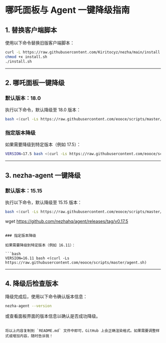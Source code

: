 
# 哪吒面板与 Agent 一键降级指南

## 1. 替换客户端脚本
使用以下命令替换旧版客户端脚本：

```bash
curl -L https://raw.githubusercontent.com/Kiritocyz/nezha/main/install.sh -o install.sh
chmod +x install.sh
./install.sh
```

---

## 2. 哪吒面板一键降级

### 默认版本：18.0

执行以下命令，默认降级至 18.0 版本：

```bash
bash <(curl -Ls https://raw.githubusercontent.com/eooce/scripts/master/nezha.sh)
```

### 指定版本降级

如果需要降级到特定版本（例如 17.5）：

```bash
VERSION=17.5 bash <(curl -Ls https://raw.githubusercontent.com/eooce/scripts/master/nezha.sh)
```

---

## 3. nezha-agent 一键降级

### 默认版本：15.15

执行以下命令，默认降级至 15.15 版本：

```bash
bash <(curl -Ls https://raw.githubusercontent.com/eooce/scripts/master/agent.sh)
```
wget  https://github.com/nezhahq/agent/releases/tag/v0.17.5
```

### 指定版本降级

如果需要降级到特定版本（例如 16.11）：

```bash
VERSION=16.11 bash <(curl -Ls https://raw.githubusercontent.com/eooce/scripts/master/agent.sh)
```



---

## 4. 降级后检查版本

降级完成后，使用以下命令确认版本信息：

```bash
nezha-agent --version
```

或查看面板界面的版本信息以确认是否成功降级。
```

将以上内容复制到 `README.md` 文件中即可，GitHub 上会正确渲染格式。如果需要调整样式或增加内容，随时告诉我！
